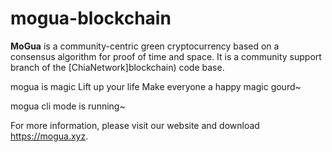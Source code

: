 # mogua-blockchain

**MoGua** is a community-centric green cryptocurrency based on a consensus algorithm for proof of time and space. It is a community support branch of the [ChiaNetwork]blockchain) code base.

mogua is magic
Lift up your life
Make everyone a happy magic gourd~

mogua cli mode is running~

For more information, please visit our website and download https://mogua.xyz.